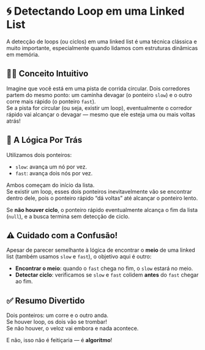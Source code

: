 # 🌀 Detectando Loop em uma Linked List

A detecção de loops (ou ciclos) em uma linked list é uma técnica clássica e muito importante, especialmente quando lidamos com estruturas dinâmicas em memória.

## 🤹‍♂️ Conceito Intuitivo

Imagine que você está em uma pista de corrida circular. Dois corredores partem do mesmo ponto: um caminha devagar (o ponteiro `slow`) e o outro corre mais rápido (o ponteiro `fast`).  
Se a pista for circular (ou seja, existir um loop), eventualmente o corredor rápido vai alcançar o devagar — mesmo que ele esteja uma ou mais voltas atrás!

## 🧠 A Lógica Por Trás

Utilizamos dois ponteiros:

- `slow`: avança um nó por vez.
- `fast`: avança dois nós por vez.

Ambos começam do início da lista.  
Se existir um loop, esses dois ponteiros inevitavelmente vão se encontrar dentro dele, pois o ponteiro rápido “dá voltas” até alcançar o ponteiro lento.

Se **não houver ciclo**, o ponteiro rápido eventualmente alcança o fim da lista (`null`), e a busca termina sem detecção de ciclo.

## ⚠️ Cuidado com a Confusão!

Apesar de parecer semelhante à lógica de encontrar o **meio** de uma linked list (também usamos `slow` e `fast`), o objetivo aqui é outro:

- **Encontrar o meio**: quando o `fast` chega no fim, o `slow` estará no meio.
- **Detectar ciclo**: verificamos se `slow` e `fast` colidem **antes** do `fast` chegar ao fim.

## ✅ Resumo Divertido

Dois ponteiros: um corre e o outro anda.  
Se houver loop, os dois vão se trombar!  
Se não houver, o veloz vai embora e nada acontece.  

E não, isso não é feitiçaria — é **algoritmo**!
